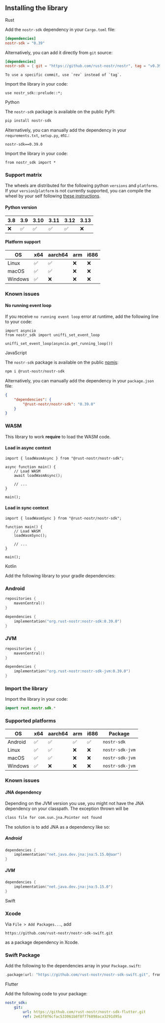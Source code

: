 ## Installing the library

<custom-tabs category="lang">

<div slot="title">Rust</div>
<section>

Add the `nostr-sdk` dependency in your `Cargo.toml` file:

```toml
[dependencies]
nostr-sdk = "0.39"
```

Alternatively, you can add it directly from `git` source:

```toml
[dependencies]
nostr-sdk = { git = "https://github.com/rust-nostr/nostr", tag = "v0.39.0" }
```

```admonish info
To use a specific commit, use `rev` instead of `tag`.
```

Import the library in your code:

```rust,ignore
use nostr_sdk::prelude::*;
```

</section>

<div slot="title">Python</div>
<section>

The `nostr-sdk` package is available on the public PyPI:

```bash
pip install nostr-sdk 
```

Alternatively, you can manually add the dependency in your `requrements.txt`, `setup.py`, etc.:

```
nostr-sdk==0.39.0
```

Import the library in your code:

```python,ignore
from nostr_sdk import *
```

### Support matrix

The wheels are distributed for the following python `versions` and `platforms`.
If your `version`/`platform` is not currently supported, you can compile the wheel by your self following [these instructions](https://github.com/rust-nostr/nostr/blob/master/bindings/nostr-sdk-ffi/README.md#python).

#### Python version

| 3.8 | 3.9 | 3.10 | 3.11 | 3.12 | 3.13 |
|-----|-----|------|------|------|------|
| ❌   | ✅   | ✅    | ✅    | ✅    | ❌    |

#### Platform support

| OS      | x64 | aarch64 | arm | i686 |
|---------|-----|---------|-----|------|
| Linux   | ✅   | ✅       | ❌   | ❌    |
| macOS   | ✅   | ✅       | ❌   | ❌    |
| Windows | ✅   | ❌       | ❌   | ❌    |

### Known issues

#### No running event loop

If you receive `no running event loop` error at runtime, add the following line to your code:

```python,ignore
import asyncio
from nostr_sdk import uniffi_set_event_loop

uniffi_set_event_loop(asyncio.get_running_loop())
```

</section>

<div slot="title">JavaScript</div>
<section>

The `nostr-sdk` package is available on the public [npmjs](https://npmjs.com):

```bash
npm i @rust-nostr/nostr-sdk
```

Alternatively, you can manually add the dependency in your `package.json` file:

```json
{
    "dependencies": {
        "@rust-nostr/nostr-sdk": "0.39.0"
    }
}
```

### WASM

This library to work **require** to load the WASM code.

#### Load in **async** context

```typescript,ignore
import { loadWasmAsync } from "@rust-nostr/nostr-sdk";

async function main() {
    // Load WASM
    await loadWasmAsync();

    // ...
}

main();
```

#### Load in **sync** context

```typescript,ignore
import { loadWasmSync } from "@rust-nostr/nostr-sdk";

function main() {
    // Load WASM
    loadWasmSync();

    // ...
}

main();
```

</section>

<div slot="title">Kotlin</div>
<section>

Add the following library to your gradle dependencies:

### Android

```kotlin
repositories {
    mavenCentral()
}

dependencies { 
    implementation("org.rust-nostr:nostr-sdk:0.39.0")
}
```

### JVM

```kotlin
repositories {
    mavenCentral()
}

dependencies { 
    implementation("org.rust-nostr:nostr-sdk-jvm:0.39.0")
}
```

### Import the library

Import the library in your code:

```kotlin
import rust.nostr.sdk.*
```

### Supported platforms

| OS      | x64 | aarch64 | arm | i686 | Package         |
|---------|-----|---------|-----|------|-----------------|
| Android | ✅   | ✅       | ✅   | ✅    | `nostr-sdk`     |
| Linux   | ✅   | ✅       | ❌   | ❌    | `nostr-sdk-jvm` |
| macOS   | ✅   | ✅       | ❌   | ❌    | `nostr-sdk-jvm` |
| Windows | ✅   | ❌       | ❌   | ❌    | `nostr-sdk-jvm` |

### Known issues

#### JNA dependency

Depending on the JVM version you use, you might not have the JNA dependency on your classpath. The exception thrown will be

```bash
class file for com.sun.jna.Pointer not found
```

The solution is to add JNA as a dependency like so:

##### Android 

```kotlin
dependencies {
    implementation("net.java.dev.jna:jna:5.15.0@aar")
}
```

##### JVM

```kotlin
dependencies {
    implementation("net.java.dev.jna:jna:5.15.0")
}
```

</section>

<div slot="title">Swift</div>
<section>

### Xcode

Via `File > Add Packages...`, add

```
https://github.com/rust-nostr/nostr-sdk-swift.git
```

as a package dependency in Xcode.

### Swift Package

Add the following to the dependencies array in your `Package.swift`:

``` swift
.package(url: "https://github.com/rust-nostr/nostr-sdk-swift.git", from: "0.39.0"),
```

</section>

<div slot="title">Flutter</div>
<section>

Add the following code to your package:

```yaml
nostr_sdk:
    git:
        url: https://github.com/rust-nostr/nostr-sdk-flutter.git
        ref: 2e63f8f6cfac533061b8f8f776898aca3291d95a
```

</section>
</custom-tabs>
